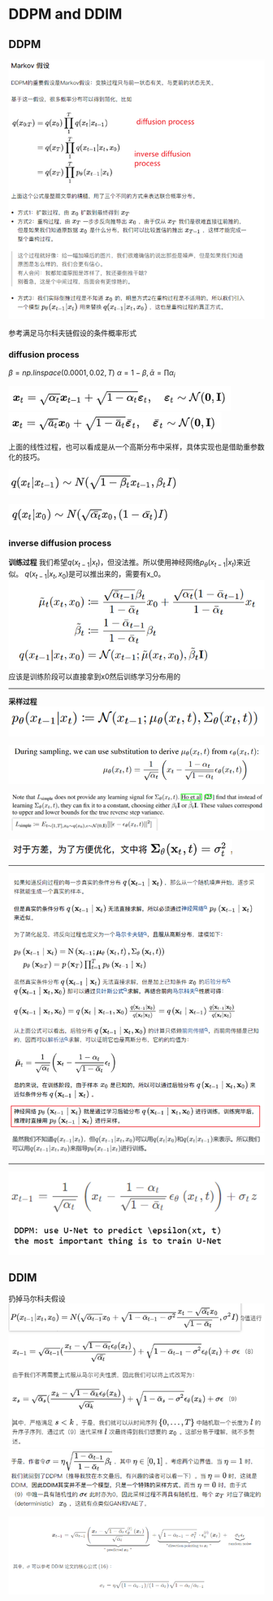 # DDPM and DDIM

## DDPM

![picture 4](../images/f957787236d56132496c263bacc58fed52569cbb77f341e10b53078c8396a5b5.png)  

参考满足马尔科夫链假设的条件概率形式

### diffusion process

$\beta=\textit{np.linspace}(0.0001, 0.02, T)$
$\alpha=1-\beta, \bar{\alpha}=\prod\alpha_i$

![picture 2](../images/a8f7c296b627f4dbf087e62f5e72b679f84a778531015fac3aecbcb4b5e6df82.png)  
![picture 3](../images/882fe65279a9a8d29cf5d15c831fa459e00f241751885456ce9212afb8a15dbd.png)  

上面的线性过程，也可以看成是从一个高斯分布中采样，具体实现也是借助重参数化的技巧。

![picture 0](../images/6b54db90002be325e7e794f947256f12db1a6e383faab4bfe95a7526c48ce059.png)  

![picture 1](../images/6c9ced4f72fa5519802eee7a97b38416ebfbd6e340911da6efdd48355f5e8a5e.png)  

### inverse diffusion process

**训练过程**
我们希望$q(x_{t-1}|x_t)$，但没法推。所以使用神经网络$p_\theta(x_{t-1}|x_t)$来近似。
$q(x_{t-1}|x_t,x_0)$是可以推出来的，需要有x_0。
![picture 10](../images/6e84e4b3d74ec1b17ce3af6326a186c83e836a0a147e7aea14e061b46fc948f5.png)  
应该是训练阶段可以直接拿到x0然后训练学习分布用的

---

**采样过程**
![picture 11](../images/91f95ba919eb12eb22d6e294870991e36db6e9a6c8ebe6d7e150ccf8c29add90.png)  

![picture 12](../images/9bde27a9052a3f8d4497c8aab4b79825ee5f41996b07dc8f4c46c4c73cde9d08.png)  

![picture 13](../images/9e0a7af161ed0ba244b9fd72782f9c82a3fb199cd607d9303569f37eb6589ded.png)  

![picture 8](../images/bed5d981ca1de66dfd92f475f202beedc11d339ca330f27899a84a1e6ae1d23a.png)  

---
![picture 14](../images/ccd07974f1a9a4ae2f0a3e042fb799809ad8a5ca9bdc2db4573e82ebaf5db926.png)  
![picture 15](../images/b664cc1d7c68013bf9e6a555db87beab21f7d3b6691ae3eaf841a12f56d6a79b.png)  

---

![picture 20](../images/d4841956c5a7719d6a65e5f2aa49fe145f68cbcf829f82951b924c78997af685.png)  



## DDIM

扔掉马尔科夫假设
![picture 16](../images/aec68b08687e1d916c5d8e1fa64fe5cdfc834b7aca499c20b8afcf310630420c.png)  
![picture 17](../images/03d3b9bc64b68bfd41700bfad7a1d78d00d86c0bd6bd1d296cfa3e7abc525471.png)  

![picture 19](../images/5708fd7a348efc73c178038a8c1e1d63bcb782944274672f1904dacbe016aba5.png)  
